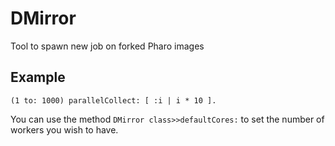 # DMirror
Tool to spawn new job on forked Pharo images


## Example

```Smalltalk
(1 to: 1000) parallelCollect: [ :i | i * 10 ].
```

You can use the method `DMirror class>>defaultCores:` to set the number of workers you wish to have.
